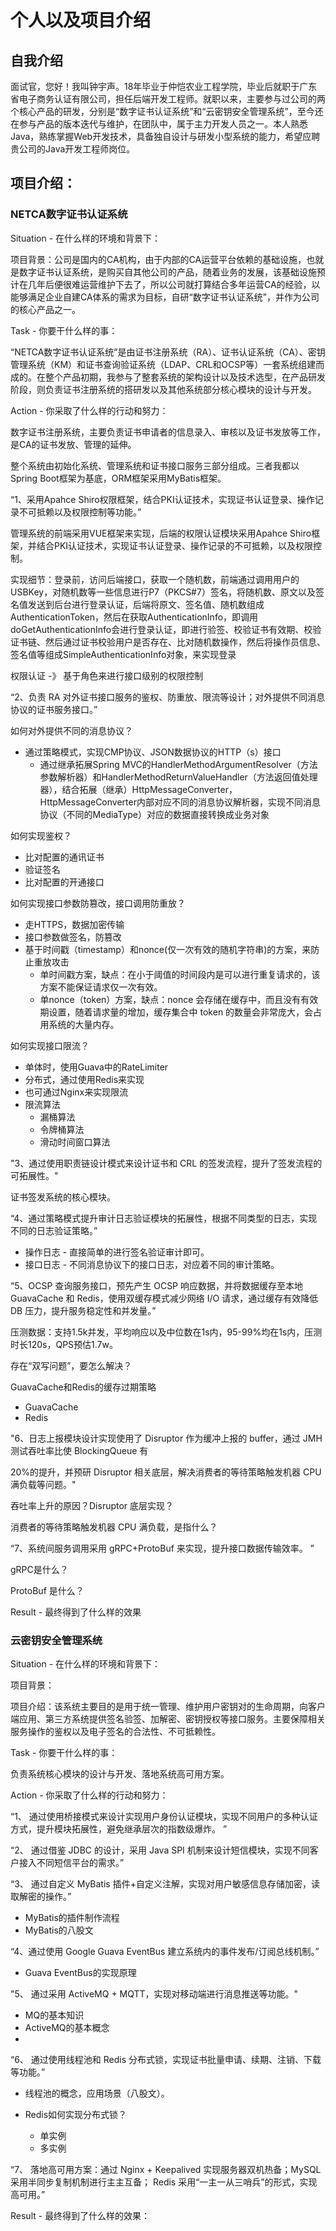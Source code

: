 # 个人以及项目介绍

## 自我介绍

面试官，您好！我叫钟宇声。18年毕业于仲恺农业工程学院，毕业后就职于广东省电子商务认证有限公司，担任后端开发工程师。就职以来，主要参与过公司的两个核心产品的研发，分别是“数字证书认证系统”和“云密钥安全管理系统”，至今还在参与产品的版本迭代与维护，在团队中，属于主力开发人员之一。本人熟悉Java，熟练掌握Web开发技术，具备独自设计与研发小型系统的能力，希望应聘贵公司的Java开发工程师岗位。



## 项目介绍：

### NETCA数字证书认证系统

Situation - 在什么样的环境和背景下：

项目背景：公司是国内的CA机构，由于内部的CA运营平台依赖的基础设施，也就是数字证书认证系统，是购买自其他公司的产品，随着业务的发展，该基础设施预计在几年后便很难运营维护下去了，所以公司就打算结合多年运营CA的经验，以能够满足企业自建CA体系的需求为目标，自研“数字证书认证系统”，并作为公司的核心产品之一。

Task - 你要干什么样的事：

“NETCA数字证书认证系统”是由证书注册系统（RA）、证书认证系统（CA）、密钥管理系统（KM）和证书查询验证系统（LDAP、CRL和OCSP等）一套系统组建而成的。在整个产品初期，我参与了整套系统的架构设计以及技术选型，在产品研发阶段，则负责证书注册系统的搭研发以及其他系统部分核心模块的设计与开发。

Action - 你采取了什么样的行动和努力：

数字证书注册系统，主要负责证书申请者的信息录入、审核以及证书发放等工作，是CA的证书发放、管理的延伸。

整个系统由初始化系统、管理系统和证书接口服务三部分组成。三者我都以Spring Boot框架为基底，ORM框架采用MyBatis框架。

“1、采用Apahce Shiro权限框架，结合PKI认证技术，实现证书认证登录、操作记录不可抵赖以及权限控制等功能。”

管理系统的前端采用VUE框架来实现，后端的权限认证模块采用Apahce Shiro框架，并结合PKI认证技术，实现证书认证登录、操作记录的不可抵赖，以及权限控制。

实现细节：登录前，访问后端接口，获取一个随机数，前端通过调用用户的USBKey，对随机数等一些信息进行P7（PKCS#7）签名，将随机数、原文以及签名值发送到后台进行登录认证，后端将原文、签名值、随机数组成AuthenticationToken，然后在获取AuthenticationInfo，即调用doGetAuthenticationInfo会进行登录认证，即进行验签、校验证书有效期、校验证书链、然后通过证书校验用户是否存在、比对随机数操作，然后将操作员信息、签名值等组成SimpleAuthenticationInfo对象，来实现登录

权限认证 -》 基于角色来进行接口级别的权限控制



“2、负责 RA 对外证书接口服务的鉴权、防重放、限流等设计；对外提供不同消息协议的证书服务接口。”

如何对外提供不同的消息协议？

- 通过策略模式，实现CMP协议、JSON数据协议的HTTP（s）接口
  - 通过继承拓展Spring MVC的HandlerMethodArgumentResolver（方法参数解析器）和HandlerMethodReturnValueHandler（方法返回值处理器），结合拓展（继承）HttpMessageConverter，HttpMessageConverter内部对应不同的消息协议解析器，实现不同消息协议（不同的MediaType）对应的数据直接转换成业务对象

如何实现鉴权？

- 比对配置的通讯证书
- 验证签名
- 比对配置的开通接口

如何实现接口参数防篡改，接口调用防重放？

- 走HTTPS，数据加密传输
- 接口参数做签名，防篡改
- 基于时间戳（timestamp）和nonce(仅一次有效的随机字符串)的方案，来防止重放攻击
  - 单时间戳方案，缺点：在小于阈值的时间段内是可以进行重复请求的，该方案不能保证请求仅一次有效。
  - 单nonce（token）方案，缺点：nonce 会存储在缓存中，而且没有有效期设置，随着请求量的增加，缓存集合中 token 的数量会非常庞大，会占用系统的大量内存。

如何实现接口限流？

- 单体时，使用Guava中的RateLimiter
- 分布式，通过使用Redis来实现
- 也可通过Nginx来实现限流
- 限流算法
  - 漏桶算法
  - 令牌桶算法
  - 滑动时间窗口算法

"3、通过使用职责链设计模式来设计证书和 CRL 的签发流程，提升了签发流程的可拓展性。"

证书签发系统的核心模块。



“4、通过策略模式提升审计日志验证模块的拓展性，根据不同类型的日志，实现不同的日志验证策略。”

- 操作日志 - 直接简单的进行签名验证审计即可。
- 接口日志 - 不同消息协议下的接口日志，对应着不同的审计策略。



“5、OCSP 查询服务接口，预先产生 OCSP 响应数据，并将数据缓存至本地 GuavaCache 和 Redis，使用双缓存模式减少网络 I/O 请求，通过缓存有效降低 DB 压力，提升服务稳定性和并发量。”

压测数据：支持1.5k并发，平均响应以及中位数在1s内，95-99%均在1s内，压测时长120s，QPS预估1.7w。

存在“双写问题”，要怎么解决？



GuavaCache和Redis的缓存过期策略

- GuavaCache
- Redis



"6、日志上报模块设计实现使用了 Disruptor 作为缓冲上报的 buffer，通过 JMH 测试吞吐率比使 BlockingQueue 有 

20%的提升，并预研 Disruptor 相关底层，解决消费者的等待策略触发机器 CPU 满负载等问题。"

吞吐率上升的原因？Disruptor 底层实现？



消费者的等待策略触发机器 CPU 满负载，是指什么？



“7、系统间服务调用采用 gRPC+ProtoBuf 来实现，提升接口数据传输效率。 ”

gRPC是什么？



ProtoBuf 是什么？



Result - 最终得到了什么样的效果





### 云密钥安全管理系统

Situation - 在什么样的环境和背景下：

项目背景：

项目介绍：该系统主要目的是用于统一管理、维护用户密钥对的生命周期，向客户端应用、第三方系统提供签名验签、加解密、密钥授权等接口服务。主要保障相关服务操作的鉴权以及电子签名的合法性、不可抵赖性。



Task - 你要干什么样的事：

负责系统核心模块的设计与开发、落地系统高可用方案。



Action - 你采取了什么样的行动和努力：

“1、 通过使用桥接模式来设计实现用户身份认证模块，实现不同用户的多种认证方式，提升模块拓展性，避免继承层次的指数级爆炸。 ”



“2、 通过借鉴 JDBC 的设计，采用 Java SPI 机制来设计短信模块，实现不同客户接入不同短信平台的需求。”



“3、 通过自定义 MyBatis 插件+自定义注解，实现对用户敏感信息存储加密，读取解密的操作。”

- MyBatis的插件制作流程
- MyBatis的八股文

“4、通过使用 Google Guava EventBus 建立系统内的事件发布/订阅总线机制。”

- Guava EventBus的实现原理



"5、 通过采用 ActiveMQ + MQTT，实现对移动端进行消息推送等功能。"

- MQ的基本知识
- ActiveMQ的基本概念
- 



“6、 通过使用线程池和 Redis 分布式锁，实现证书批量申请、续期、注销、下载等功能。”

- 线程池的概念，应用场景（八股文）。

- Redis如何实现分布式锁？
  - 单实例
  - 多实例



“7、 落地高可用方案：通过 Nginx + Keepalived 实现服务器双机热备；MySQL 采用半同步复制机制进行主主互备； Redis 采用“一主一从三哨兵”的形式，实现高可用。”



Result - 最终得到了什么样的效果：

